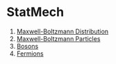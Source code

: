 # StatMech

1. [Maxwell-Boltzmann Distribution](./mbf.py)
2. [Maxwell-Boltzmann Particles](./mb.py)
3. [Bosons](./bd.py)
3. [Fermions](./fm.py)
